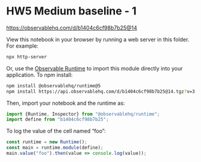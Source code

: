 # HW5 Medium baseline - 1

https://observablehq.com/d/b1404c6cf98b7b25@14

View this notebook in your browser by running a web server in this folder. For
example:

~~~sh
npx http-server
~~~

Or, use the [Observable Runtime](https://github.com/observablehq/runtime) to
import this module directly into your application. To npm install:

~~~sh
npm install @observablehq/runtime@5
npm install https://api.observablehq.com/d/b1404c6cf98b7b25@14.tgz?v=3
~~~

Then, import your notebook and the runtime as:

~~~js
import {Runtime, Inspector} from "@observablehq/runtime";
import define from "b1404c6cf98b7b25";
~~~

To log the value of the cell named “foo”:

~~~js
const runtime = new Runtime();
const main = runtime.module(define);
main.value("foo").then(value => console.log(value));
~~~
